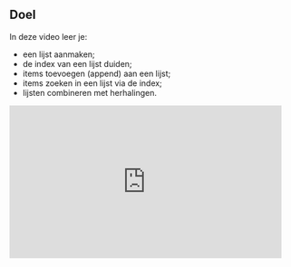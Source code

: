 ## Doel

In deze video leer je: 
* een lijst aanmaken; 
* de index van een lijst duiden; 
* items toevoegen (append) aan een lijst; 
* items zoeken in een lijst via de index; 
* lijsten combineren met herhalingen. 

<div class ="dodona-centered-group">
<iframe width="480" height="270" src="https://www.youtube.com/embed/8Wy1iShDy3g?list=PL7qul8TV_7p5mZ_LFp_KHUVn1WglOU-is" title="Python in de Klas - Lijsten en Herhalingen" frameborder="0" allow="accelerometer; autoplay; clipboard-write; encrypted-media; gyroscope; picture-in-picture; web-share" allowfullscreen></iframe>
</div>
